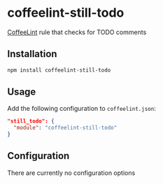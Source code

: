 coffeelint-still-todo
==============================

[CoffeeLint](http://www.coffeelint.org) rule that checks for TODO comments

Installation
------------

```sh
npm install coffeelint-still-todo
```

Usage
-----

Add the following configuration to `coffeelint.json`:

```json
"still_todo": {
  "module": "coffeelint-still-todo"
}
```

Configuration
-------------

There are currently no configuration options
